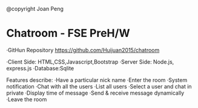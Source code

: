 @copyright Joan Peng
# Chatroom - FSE PreH/W

·GitHun Repository
    https://github.com/Huijuan2015/chatroom

·Client Side: HTML,CSS,Javascript,Bootstrap
·Server Side: Node.js, express.js
·Database:Sqlite

Features describe:
    ·Have a particular nick name
    ·Enter the room
    ·System notification
    ·Chat with all the users
    ·List all users
    ·Select a user and chat in private
    ·Display time of message
    ·Send & receive message dynamically
    ·Leave the room
